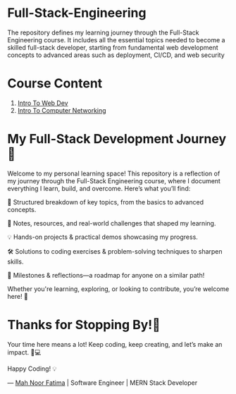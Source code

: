 # Full-Stack-Engineering
The repository defines my learning journey through the Full-Stack Engineering course. It includes all the essential topics needed to become a skilled full-stack developer, starting from fundamental web development concepts to advanced areas such as deployment, CI/CD, and web security

# Course Content
1. [Intro To Web Dev](01_IntroToWebDev/WebDev.md)  
2. [Intro To Computer Networking](01_IntroToComputerNetworking/IntroToCN) 
# My Full-Stack Development Journey🚀
Welcome to my personal learning space! This repository is a reflection of my journey through the Full-Stack Engineering course, where I document everything I learn, build, and overcome. Here’s what you’ll find:

🔹 Structured breakdown of key topics, from the basics to advanced concepts.

📌 Notes, resources, and real-world challenges that shaped my learning.

💡 Hands-on projects & practical demos showcasing my progress.

🛠️ Solutions to coding exercises & problem-solving techniques to sharpen skills.

🚀 Milestones & reflections—a roadmap for anyone on a similar path!


Whether you're learning, exploring, or looking to contribute, you’re welcome here! 🎯

# Thanks for Stopping By!💙 

Your time here means a lot! Keep coding, keep creating, and let’s make an impact. 🚀💻

Happy Coding! 💡

— [Mah Noor Fatima](https://www.linkedin.com/in/theefatymah/) | Software Engineer | MERN Stack Developer
